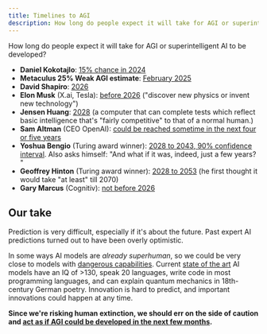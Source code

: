 ```yaml
---
title: Timelines to AGI
description: How long do people expect it will take for AGI or superintelligent AI to be developed?
---
```


How long do people expect it will take for AGI or superintelligent AI to be developed?

- **Daniel Kokotajlo**: [15% chance in 2024](https://www.lesswrong.com/posts/cxuzALcmucCndYv4a/?commentId=LKThjEJ6W8eQEJiXG)
- **Metaculus 25% Weak AGI estimate**: [February 2025](https://www.metaculus.com/questions/3479/date-weakly-general-ai-is-publicly-known/)
- **David Shapiro**: [2026](https://www.youtube.com/watch?v=YXQ6OKSvzfc)
- **Elon Musk** (X.ai, Tesla): [before 2026](https://www.theverge.com/2023/11/29/23980877/new-york-times-dealbook-summit-elon-musk-bob-iger-david-zaslav) ("discover new physics or invent new technology")
- **Jensen Huang**: [2028](https://www.businessinsider.com/nvidia-ceo-jensen-huang-agi-ai-five-years-2023-11?international=true&r=US&IR=T) (a computer that can complete tests which reflect basic intelligence that's "fairly competitive" to that of a normal human.)
- **Sam Altman** (CEO OpenAI): [could be reached sometime in the next four or five years](https://time.com/6342827/ceo-of-the-year-2023-sam-altman/)
- **Yoshua Bengio** (Turing award winner): [2028 to 2043, 90% confidence interval](https://yoshuabengio.org/2023/08/12/personal-and-psychological-dimensions-of-ai-researchers-confronting-ai-catastrophic-risks/). Also asks himself: "And what if it was, indeed, just a few years? "
- **Geoffrey Hinton** (Turing award winner): [2028 to 2053](https://twitter.com/geoffreyhinton/status/1653687894534504451?lang=en) (he first thought it would take "at least" till 2070)
- **Gary Marcus** (Cognitiv): [not before 2026](https://twitter.com/GaryMarcus/status/1730003151971840419)

## Our take

Prediction is very difficult, especially if it's about the future.
Past expert AI predictions turned out to have been overly optimistic.

In some ways AI models are _already superhuman_, so we could be very close to models with [dangerous capabilities](/dangerous-capabilities).
Current [state of the art](/sota) AI models have an IQ of >130, speak 20 languages, write code in most programming languages, and can explain quantum mechanics in 18th-century German poetry.
Innovation is hard to predict, and important innovations could happen at any time.

**Since we're risking human extinction, we should err on the side of caution and [act as if AGI could be developed in the next few months](/urgency).**
